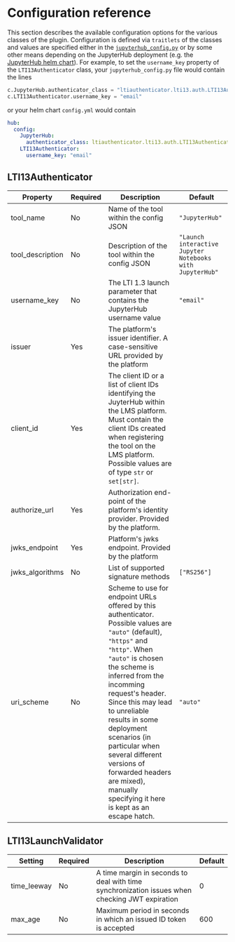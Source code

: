 # Configuration reference

This section describes the available configuration options for the various classes of the plugin.
Configuration is defined via `traitlets` of the classes and values are specified either in the [`jupyterhub_config.py`](https://jupyterhub.readthedocs.io/en/stable/getting-started/config-basics.html) or by some other means depending on the JupyterHub deployment (e.g. the [JupyterHub helm chart](https://z2jh.jupyter.org/en/stable/administrator/authentication.html)).
For example, to set the `username_key` property of the `LTI13Authenticator` class, your `jupyterhub_config.py` file would contain the lines

```python
c.JupyterHub.authenticator_class = "ltiauthenticator.lti13.auth.LTI13Authenticator"
c.LTI13Authenticator.username_key = "email"
```

or your helm chart `config.yml` would contain

```yaml
hub:
  config:
    JupyterHub:
      authenticator_class: ltiauthenticator.lti13.auth.LTI13Authenticator
    LTI13Authenticator:
      username_key: "email"
```

## LTI13Authenticator

| Property         | Required | Description                                                                                                                                                                                                                                                                                                                                                                                                                       | Default                                                  |
| ---------------- | -------- | --------------------------------------------------------------------------------------------------------------------------------------------------------------------------------------------------------------------------------------------------------------------------------------------------------------------------------------------------------------------------------------------------------------------------------- | -------------------------------------------------------- |
| tool_name        | No       | Name of the tool within the config JSON                                                                                                                                                                                                                                                                                                                                                                                           | `"JupyterHub"`                                           |
| tool_description | No       | Description of the tool within the config JSON                                                                                                                                                                                                                                                                                                                                                                                    | `"Launch interactive Jupyter Notebooks with JupyterHub"` |
| username_key     | No       | The LTI 1.3 launch parameter that contains the JupyterHub username value                                                                                                                                                                                                                                                                                                                                                          | `"email"`                                                |
| issuer           | Yes      | The platform's issuer identifier. A case-sensitive URL provided by the platform                                                                                                                                                                                                                                                                                                                                                   |                                                          |
| client_id        | Yes      | The client ID or a list of client IDs identifying the JuyterHub within the LMS platform. Must contain the client IDs created when registering the tool on the LMS platform. Possible values are of type `str` or `set[str]`.                                                                                                                                                                                                      |                                                          |
| authorize_url    | Yes      | Authorization end-point of the platform's identity provider. Provided by the platform.                                                                                                                                                                                                                                                                                                                                            |                                                          |
| jwks_endpoint    | Yes      | Platform's jwks endpoint. Provided by the platform                                                                                                                                                                                                                                                                                                                                                                                |                                                          |
| jwks_algorithms  | No       | List of supported signature methods                                                                                                                                                                                                                                                                                                                                                                                               | `["RS256"]`                                              |
| uri_scheme       | No       | Scheme to use for endpoint URLs offered by this authenticator. Possible values are `"auto"` (default), `"https"` and `"http"`. When `"auto"` is chosen the scheme is inferred from the incomming request's header. Since this may lead to unreliable results in some deployment scenarios (in particular when several different versions of forwarded headers are mixed), manually specifying it here is kept as an escape hatch. | `"auto"`                                                 |

## LTI13LaunchValidator

| Setting     | Required | Description                                                                                    | Default |
| ----------- | -------- | ---------------------------------------------------------------------------------------------- | ------- |
| time_leeway | No       | A time margin in seconds to deal with time synchronization issues when checking JWT expiration | 0       |
| max_age     | No       | Maximum period in seconds in which an issued ID token is accepted                              | 600     |
